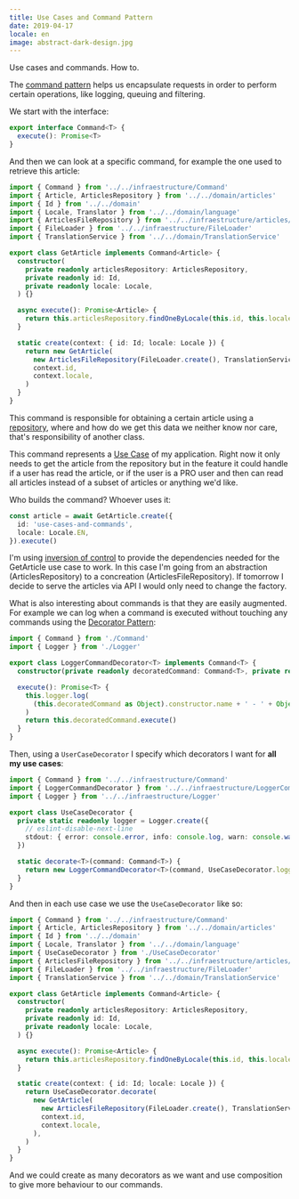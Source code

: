 ```yaml
---
title: Use Cases and Command Pattern
date: 2019-04-17
locale: en
image: abstract-dark-design.jpg
---
```


Use cases and commands. How to.

<!-- more -->

The [command pattern](https://sourcemaking.com/design_patterns/command) helps us encapsulate requests in order to perform certain operations, like logging, queuing and filtering.

We start with the interface:

```typescript
export interface Command<T> {
  execute(): Promise<T>
}
```

And then we can look at a specific command, for example the one used to retrieve this article:

```typescript
import { Command } from '../../infraestructure/Command'
import { Article, ArticlesRepository } from '../../domain/articles'
import { Id } from '../../domain'
import { Locale, Translator } from '../../domain/language'
import { ArticlesFileRepository } from '../../infraestructure/articles/ArticlesFileRepository'
import { FileLoader } from '../../infraestructure/FileLoader'
import { TranslationService } from '../../domain/TranslationService'

export class GetArticle implements Command<Article> {
  constructor(
    private readonly articlesRepository: ArticlesRepository,
    private readonly id: Id,
    private readonly locale: Locale,
  ) {}

  async execute(): Promise<Article> {
    return this.articlesRepository.findOneByLocale(this.id, this.locale)
  }

  static create(context: { id: Id; locale: Locale }) {
    return new GetArticle(
      new ArticlesFileRepository(FileLoader.create(), TranslationService.create(Translator.create())),
      context.id,
      context.locale,
    )
  }
}
```

This command is responsible for obtaining a certain article using a [repository](http://shawnmc.cool/the-repository-pattern), where and how do we get this data we neither know nor care, that's responsibility of another class.

This command represents a [Use Case](https://en.wikipedia.org/wiki/Use_case) of my application. Right now it only needs to get the article from the repository but in the feature it could handle if a user has read the article, or if the user is a PRO user and then can read all articles instead of a subset of articles or anything we'd like.

Who builds the command? Whoever uses it:

```typescript
const article = await GetArticle.create({
  id: 'use-cases-and-commands',
  locale: Locale.EN,
}).execute()
```

I'm using [inversion of control](https://en.wikipedia.org/wiki/Inversion_of_control) to provide the dependencies needed for the GetArticle use case to work. In this case I'm going from an abstraction (ArticlesRepository) to a concreation (ArticlesFileRepository). If tomorrow I decide to serve the articles via API I would only need to change the factory.

What is also interesting about commands is that they are easily augmented. For example we can log when a command is executed without touching any commands using the [Decorator Pattern](https://sourcemaking.com/design_patterns/decorator):

```typescript
import { Command } from './Command'
import { Logger } from './Logger'

export class LoggerCommandDecorator<T> implements Command<T> {
  constructor(private readonly decoratedCommand: Command<T>, private readonly logger: Logger) {}

  execute(): Promise<T> {
    this.logger.log(
      (this.decoratedCommand as Object).constructor.name + ' - ' + Object.getOwnPropertyNames(this.decoratedCommand),
    )
    return this.decoratedCommand.execute()
  }
}
```

Then, using a `UserCaseDecorator` I specify which decorators I want for **all my use cases**:

```typescript
import { Command } from '../../infraestructure/Command'
import { LoggerCommandDecorator } from '../../infraestructure/LoggerCommandDecorator'
import { Logger } from '../../infraestructure/Logger'

export class UseCaseDecorator {
  private static readonly logger = Logger.create({
    // eslint-disable-next-line
    stdout: { error: console.error, info: console.log, warn: console.warn },
  })

  static decorate<T>(command: Command<T>) {
    return new LoggerCommandDecorator<T>(command, UseCaseDecorator.logger)
  }
}
```

And then in each use case we use the `UseCaseDecorator` like so:

```typescript
import { Command } from '../../infraestructure/Command'
import { Article, ArticlesRepository } from '../../domain/articles'
import { Id } from '../../domain'
import { Locale, Translator } from '../../domain/language'
import { UseCaseDecorator } from './UseCaseDecorator'
import { ArticlesFileRepository } from '../../infraestructure/articles/ArticlesFileRepository'
import { FileLoader } from '../../infraestructure/FileLoader'
import { TranslationService } from '../../domain/TranslationService'

export class GetArticle implements Command<Article> {
  constructor(
    private readonly articlesRepository: ArticlesRepository,
    private readonly id: Id,
    private readonly locale: Locale,
  ) {}

  async execute(): Promise<Article> {
    return this.articlesRepository.findOneByLocale(this.id, this.locale)
  }

  static create(context: { id: Id; locale: Locale }) {
    return UseCaseDecorator.decorate(
      new GetArticle(
        new ArticlesFileRepository(FileLoader.create(), TranslationService.create(Translator.create())),
        context.id,
        context.locale,
      ),
    )
  }
}
```

And we could create as many decorators as we want and use composition to give more behaviour to our commands.
